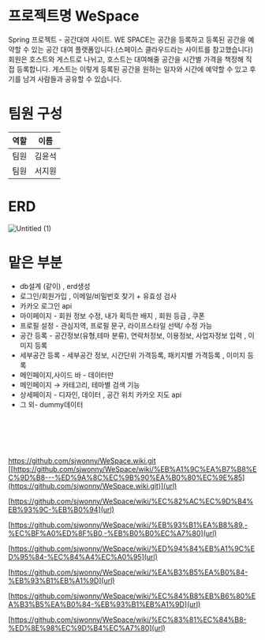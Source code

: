 # 프로젝트명 WeSpace

Spring 프로젝트 - 공간대여 사이트. WE SPACE는 공간을 등록하고 등록된 공간을 예약할 수 있는 공간 대여 플랫폼입니다.(스페이스 클라우드라는 사이트를 참고했습니다) 회원은 호스트와 게스트로 나뉘고, 호스트는 대여해줄 공간을 시간별 가격을 책정해 직접 등록합니다. 게스트는 이렇게 등록된 공간을 원하는 일자와 시간에 예약할 수 있고 후기를 남겨 사람들과 공유할 수 있습니다.
# 팀원 구성

|역할|이름|
|---|---|
|팀원|김윤석|
|팀원|서지원|



# ERD
![Untitled (1)](https://github.com/sjwonny/WeSpace/assets/107779500/c7d03f7f-ec0d-443f-bb79-2b811f648815)

# 맡은 부분
- db설계 (같이) , erd생성
- 로그인/회원가입 , 이메일/비밀번호 찾기 + 유효성 검사
- 카카오 로그인 api
- 마이페이지 - 회원 정보 수정,  내가 획득한 배지 , 회원 등급 , 쿠폰
- 프로필 설정 - 관심지역, 프로필 문구, 라이프스타일 선택/ 수정 가능
- 공간 등록 -  공간정보(유형,테마 분류), 연락처정보, 이용정보, 사업자정보 입력 , 이미지 등록
- 세부공간 등록 - 세부공간 정보, 시간단위 가격등록, 패키지별 가격등록 , 이미지 등록
- 메인페이지,사이드 바  - 데이터만
- 메인페이지 → 카테고리, 테마별 검색 기능
- 상세페이지 - 디자인, 데이터 , 공간 위치 카카오 지도 api
- 그 외- dummy데이터



<br><br><br><br>

https://github.com/sjwonny/WeSpace.wiki.git
[[https://github.com/sjwonny/WeSpace/wiki/%EB%A1%9C%EA%B7%B8%EC%9D%B8---%ED%9A%8C%EC%9B%90%EA%B0%80%EC%9E%85](https://github.com/sjwonny/WeSpace.wiki.git)](url)

[https://github.com/sjwonny/WeSpace/wiki/%EC%82%AC%EC%9D%B4%EB%93%9C-%EB%B0%94](url)

[https://github.com/sjwonny/WeSpace/wiki/%EB%93%B1%EA%B8%89,-%EC%BF%A0%ED%8F%B0,-%EB%B0%B0%EC%A7%80](url)

[https://github.com/sjwonny/WeSpace/wiki/%ED%94%84%EB%A1%9C%ED%95%84-%EC%84%A4%EC%A0%95](url)

[https://github.com/sjwonny/WeSpace/wiki/%EA%B3%B5%EA%B0%84-%EB%93%B1%EB%A1%9D](url)

[https://github.com/sjwonny/WeSpace/wiki/%EC%84%B8%EB%B6%80%EA%B3%B5%EA%B0%84-%EB%93%B1%EB%A1%9D](url)

[https://github.com/sjwonny/WeSpace/wiki/%EC%83%81%EC%84%B8-%ED%8E%98%EC%9D%B4%EC%A7%80](url)















